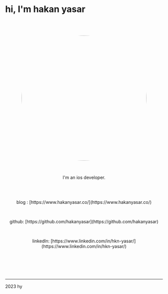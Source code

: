 <br><br>
# hi, I'm hakan yasar
<br><br>

<p align="center">
<img src="https://user-images.githubusercontent.com/6243566/212996083-e915d011-bbf8-4e7a-85d2-e9f4dbf3cb78.png" height="400" width="400" style="border-radius:50%" >
</p>
  
<br>
<p align="center">
I'm an ios developer. 
</p>


<br><br>
<p align="center">
blog : [https://www.hakanyasar.co/](https://www.hakanyasar.co/)
</p>
<br>
<p align="center">
github: [https://github.com/hakanyasar](https://github.com/hakanyasar)
</p>
<br>
<p align="center">
linkedln: [https://www.linkedin.com/in/hkn-yasar/](https://www.linkedin.com/in/hkn-yasar/)
</p>
<br><br><br><br>

***
2023 hy
